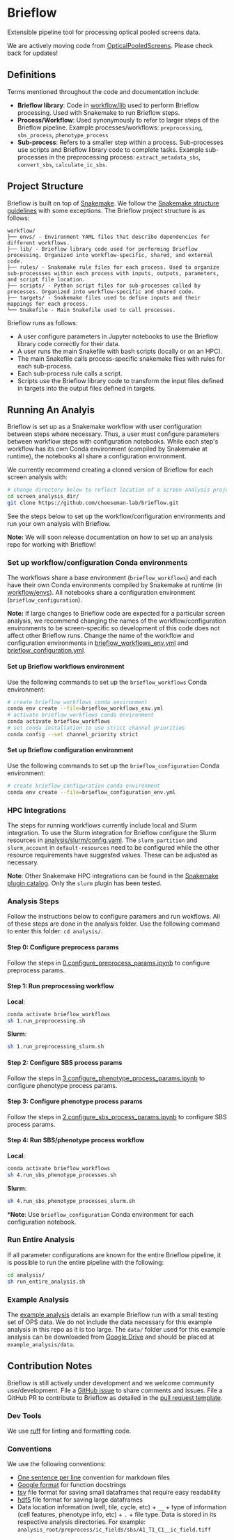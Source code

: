 # Brieflow

Extensible pipeline tool for processing optical pooled screens data.

We are actively moving code from [OpticalPooledScreens](https://github.com/cheeseman-lab/OpticalPooledScreens).
Please check back for updates! 

## Definitions

Terms mentioned throughout the code and documentation include:
- **Brieflow library**: Code in [workflow/lib](workflow/lib) used to perform Brieflow processing.
Used with Snakemake to run Brieflow steps.
- **Process/Workflow**: Used synonymously to refer to larger steps of the Brieflow pipeline.
Example processes/workflows: `preprocessing`, `sbs_process`, `phenotype_process`
- **Sub-process**: Refers to a smaller step within a process.
Sub-processes use scripts and Brieflow library code to complete tasks.
Example sub-processes in the preprocessing process: `extract_metadata_sbs`, `convert_sbs`, `calculate_ic_sbs`.


## Project Structure

Brieflow is built on top of [Snakemake](https://snakemake.readthedocs.io/en/stable/index.html#snakemake).
We follow the [Snakemake structure guidelines](https://snakemake.readthedocs.io/en/stable/snakefiles/deployment.html) with some exceptions.
The Brieflow project structure is as follows:

```
workflow/
├── envs/ - Environment YAML files that describe dependencies for different workflows.
├── lib/ - Brieflow library code used for performing Brieflow processing. Organized into workflow-specific, shared, and external code.
├── rules/ - Snakemake rule files for each process. Used to organize sub-processses within each process with inputs, outputs, parameters, and script file location.
├── scripts/ - Python script files for sub-processes called by processes. Organized into workflow-specific and shared code.
├── targets/ - Snakemake files used to define inputs and their mappings for each process. 
└── Snakefile - Main Snakefile used to call processes.
```

Brieflow runs as follows:
- A user configure parameters in Jupyter notebooks to use the Brieflow library code correctly for their data.
- A user runs the main Snakefile with bash scripts (locally or on an HPC).
- The main Snakefile calls process-specific snakemake files with rules for each sub-process.
- Each sub-process rule calls a script.
- Scripts use the Brieflow library code to transform the input files defined in targets into the output files defined in targets.


## Running An Analyis

Brieflow is set up as a Snakemake workflow with user configuration between steps where necessary. 
Thus, a user must configure parameters between workflow steps with configuration notebooks.
While each step's workflow has its own Conda environment (compiled by Snakemake at runtime), the notebooks all share a configuration environment.

We currently recommend creating a cloned version of Brieflow for each screen analysis with:
```sh
# change directory below to reflect location of a screen analysis project
cd screen_analysis_dir/
git clone https://github.com/cheeseman-lab/brieflow.git
```

See the steps below to set up the workflow/configuration environments and run your own analysis with Brieflow.

**Note:** We will soon release documentation on how to set up an analysis repo for working with Brieflow!

### Set up workflow/configuration Conda environments

The workflows share a base environment (`brieflow_workflows`) and each have their own Conda environments compiled by Snakemake at runtime (in [workflow/envs](workflow/envs)).
All notebooks share a configuration environment (`brieflow_configuration`).

**Note:** If large changes to Brieflow code are expected for a particular screen analysis, we recommend changing the names of the workflow/configuration environments to be screen-specific so development of this code does not affect other Brieflow runs.
Change the name of the workflow and configuration environments in [brieflow_workflows_env.yml](brieflow_workflows_env.yml) and [brieflow_configuration.yml](brieflow_configuration.yml).

#### Set up Brieflow workflows environment

Use the following commands to set up the `brieflow_workflows` Conda environment:

```sh
# create brieflow_workflows conda environment
conda env create --file=brieflow_workflows_env.yml
# activate brieflow_workflows conda environment
conda activate brieflow_workflows
# set conda installation to use strict channel priorities
conda config --set channel_priority strict
```

#### Set up Brieflow configuration environment

Use the following commands to set up the `brieflow_configuration` Conda environment:

```sh
# create brieflow_configuration conda environment
conda env create --file=brieflow_configuration_env.yml
```

### HPC Integrations

The steps for running workflows currently include local and Slurm integration.
To use the Slurm integration for Brieflow configure the Slurm resources in [analysis/slurm/config.yaml](analysis/slurm/config.yaml).
The `slurm_partition` and `slurm_account` in `default-resources` need to be configured while the other resource requirements have suggested values.
These can be adjusted as necessary.

**Note**: Other Snakemake HPC integrations can be found in the [Snakemake plugin catalog](https://snakemake.github.io/snakemake-plugin-catalog/index.html#snakemake-plugin-catalog).
Only the `slurm` plugin has been tested.

### Analysis Steps

Follow the instructions below to configure paramers and run wokflows.
All of these steps are done in the analysis folder.
Use the following command to enter this folder:
`cd analysis/`.

#### Step 0: Configure preprocess params

Follow the steps in [0.configure_preprocess_params.ipynb](analysis/0.configure_preprocess_params.ipynb) to configure preprocess params.

#### Step 1: Run preprocessing workflow

**Local**:
```sh
conda activate brieflow_workflows
sh 1.run_preprocessing.sh
```
**Slurm**:
```sh
sh 1.run_preprocessing_slurm.sh
```

#### Step 2: Configure SBS process params

Follow the steps in [3.configure_phenotype_process_params.ipynb](analysis/3.configure_phenotype_process_params.ipynb) to configure phenotype process params.

#### Step 3: Configure phenotype process params

Follow the steps in [2.configure_sbs_process_params.ipynb](analysis/2.configure_sbs_process_params.ipynb) to configure SBS process params.

#### Step 4: Run SBS/phenotype process workflow

**Local**:
```sh
conda activate brieflow_workflows
sh 4.run_sbs_phenotype_processes.sh
```
**Slurm**:
```sh
sh 4.run_sbs_phenotype_processes_slurm.sh
```

***Note**: Use `brieflow_configuration` Conda environment for each configuration notebook.

### Run Entire Analysis

If all parameter configurations are known for the entire Brieflow pipeline, it is possible to run the entire pipeline with the following:

```sh
cd analysis/
sh run_entire_analysis.sh
```

### Example Analysis

The [example analysis](example_analysis) details an example Brieflow run with a small testing set of OPS data.
We do not include the data necessary for this example analysis in this repo as it is too large.
The `data/` folder used for this example analysis can be downloaded from [Google Drive](https://drive.google.com/file/d/18r_RzNzeYWAAg93GNe5j-gwL8dGtH3Jf/view?usp=sharing) and should be placed at `example_analysis/data`.

## Contribution Notes

Brieflow is still actively under development and we welcome community use/development. 
File a [GitHub issue](https://github.com/cheeseman-lab/brieflow/issues) to share comments and issues.
File a GitHub PR to contribute to Brieflow as detailed in the [pull request template](.github/pull_request_template.md).

### Dev Tools

We use [ruff](https://github.com/astral-sh/ruff) for linting and formatting code.

### Conventions

We use the following conventions:
- [One sentence per line](https://nick.groenen.me/notes/one-sentence-per-line/) convention for markdown files
- [Google format](format) for function docstrings
- [tsv](https://en.wikipedia.org/wiki/Tab-separated_values#:~:text=Tab%2Dseparated%20values%20(TSV),similar%20to%20comma%2Dseparated%20values.) file format for saving small dataframes that require easy readability
- [hdf5](https://www.hdfgroup.org/solutions/hdf5/) file format for saving large dataframes
- Data location information (well, tile, cycle, etc) + `__` + type of information (cell features, phenotype info, etc) + `.` + file type. 
Data is stored in its respective analysis directories. 
For example: `analysis_root/preprocess/ic_fields/sbs/A1_T1_C1__ic_field.tiff`
